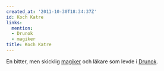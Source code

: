 ```yaml
---
created_at: '2011-10-30T18:34:37Z'
id: Koch Katre
links:
  mention:
  - Drunok
  - magiker
title: Koch Katre
---
```


En bitter, men skicklig [magiker] och läkare som levde i [Drunok].

  [magiker]: magiker
  [Drunok]: Drunok